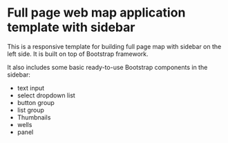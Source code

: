 # Full page web map application template with sidebar

This is a responsive template for building full page map with sidebar on the left side. It is built on top of Bootstrap framework. 

It also includes some basic ready-to-use Bootstrap components in the sidebar:

- text input
- select dropdown list
- button group
- list group
- Thumbnails
- wells
- panel
